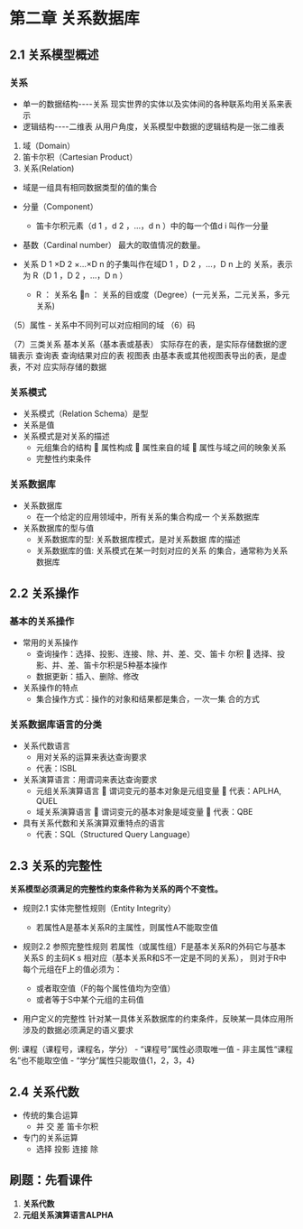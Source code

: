# 第二章 关系数据库


## 2.1 关系模型概述


### 关系

- 单一的数据结构----关系
现实世界的实体以及实体间的各种联系均用关系来表示
- 逻辑结构----二维表
从用户角度，关系模型中数据的逻辑结构是一张二维表


1. 域（Domain）
2. 笛卡尔积（Cartesian Product）
3. 关系(Relation)
- 域是一组具有相同数据类型的值的集合

- 分量（Component）
	- 笛卡尔积元素（d 1 ，d 2 ，…，d n ）中的每一个值d i 叫作一分量

- 基数（Cardinal number）
最大的取值情况的数量。

- 关系
D 1 ×D 2 ×…×D n 的子集叫作在域D 1 ，D 2 ，…，D n 上的
关系，表示为
R（D 1 ，D 2 ，…，D n ）
	- R ： 关系名
n ： 关系的目或度（Degree）(一元关系，二元关系，多元关系)

（5）属性
	- 关系中不同列可以对应相同的域
（6）码


（7）三类关系
基本关系（基本表或基表）
实际存在的表，是实际存储数据的逻辑表示
查询表
查询结果对应的表
视图表
由基本表或其他视图表导出的表，是虚表，不对
应实际存储的数据


### 关系模式

- 关系模式（Relation Schema）是型
- 关系是值
- 关系模式是对关系的描述
	- 元组集合的结构
 属性构成
 属性来自的域
 属性与域之间的映象关系
	- 完整性约束条件

### 关系数据库

- 关系数据库
	- 在一个给定的应用领域中，所有关系的集合构成一
个关系数据库
- 关系数据库的型与值
	- 关系数据库的型: 关系数据库模式，是对关系数据
库的描述
	- 关系数据库的值: 关系模式在某一时刻对应的关系
的集合，通常称为关系数据库


## 2.2 关系操作


### 基本的关系操作

-  常用的关系操作
	- 查询操作：选择、投影、连接、除、并、差、交、笛卡
尔积
 选择、投影、并、差、笛卡尔积是5种基本操作
	- 数据更新：插入、删除、修改
- 关系操作的特点
	- 集合操作方式：操作的对象和结果都是集合，一次一集
合的方式

### 关系数据库语言的分类

-  关系代数语言
	- 用对关系的运算来表达查询要求
	- 代表：ISBL
-  关系演算语言：用谓词来表达查询要求
	- 元组关系演算语言
 谓词变元的基本对象是元组变量
 代表：APLHA, QUEL
	- 域关系演算语言
 谓词变元的基本对象是域变量
 代表：QBE
-  具有关系代数和关系演算双重特点的语言
	- 代表：SQL（Structured Query Language）

## 2.3 关系的完整性

**关系模型必须满足的完整性约束条件称为关系的两个不变性。**

-  规则2.1 实体完整性规则（Entity Integrity）
	- 若属性A是基本关系R的主属性，则属性A不能取空值

-  规则2.2 参照完整性规则
若属性（或属性组）F是基本关系R的外码它与基本关系S
的主码K s 相对应（基本关系R和S不一定是不同的关系），
则对于R中每个元组在F上的值必须为：
	- 或者取空值（F的每个属性值均为空值）
	- 或者等于S中某个元组的主码值


- 用户定义的完整性
针对某一具体关系数据库的约束条件，反映某一具体应用所涉及的数据必须满足的语义要求

例: 课程（课程号，课程名，学分）
	- “课程号”属性必须取唯一值
	- 非主属性“课程名”也不能取空值
	- “学分”属性只能取值{1，2，3，4}


## 2.4 关系代数

- 传统的集合运算
	- 并 交 差 笛卡尔积
- 专门的关系运算
	- 选择 投影 连接 除



## 刷题：先看课件

1. **关系代数**
2. **元组关系演算语言ALPHA**
